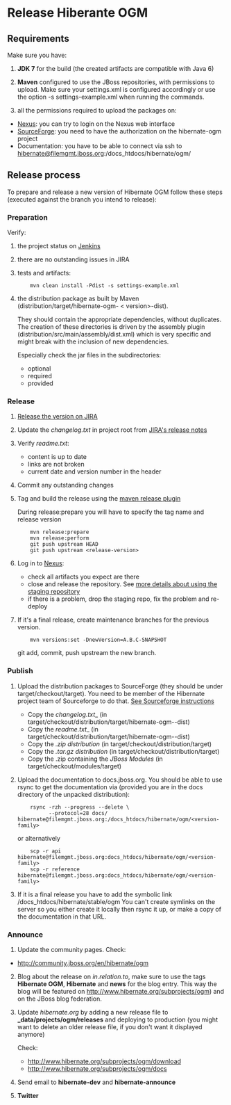 # Release Hiberante OGM

## Requirements

Make sure you have:

1. **JDK 7** for the build (the created artifacts are compatible with Java 6)

2. **Maven** configured to use the JBoss repositories, with permissions to upload. Make sure your settings.xml is configured accordingly or use the option -s settings-example.xml when running the commands.

3. all the permissions required to upload the packages on:

  - [Nexus](https://repository.jboss.org/nexus/index.html): you can try to login on the Nexus web interface
  - [SourceForge](https://sourceforge.net): you need to have the authorization on the hibernate-ogm project
  - Documentation: you have to be able to connect via ssh to hibernate@filemgmt.jboss.org:/docs_htdocs/hibernate/ogm/<version>

## Release process

To prepare and release a new version of Hibernate OGM follow these steps (executed against the branch you intend to release):

### Preparation

Verify:

1. the project status on [Jenkins](http://ci.hibernate.org/view/OGM/)

2. there are no outstanding issues in JIRA

3. tests and artifacts:

   ```
       mvn clean install -Pdist -s settings-example.xml 
   ```

4. the distribution package as built by Maven (distribution/target/hibernate-ogm- < version>-dist).

   They should contain the appropriate dependencies, without duplicates. The creation of these directories is driven by the assembly plugin (distribution/src/main/assembly/dist.xml) which is very specific and might break with the inclusion of new dependencies.

   Especially check the jar files in the subdirectories:
   - optional
   - required
   - provided

### Release

1. [Release the version on JIRA](https://hibernate.atlassian.net/plugins/servlet/project-config/OGM/versions)

2. Update the _changelog.txt_ in project root from [JIRA's release notes](https://hibernate.atlassian.net/secure/ReleaseNote.jspa?projectId=10061)

3. Verify _readme.txt_:
   - content is up to date
   - links are not broken
   - current date and version number in the header

4. Commit any outstanding changes

5. Tag and build the release using the [maven release plugin](http://maven.apache.org/plugins/maven-release-plugin)

   During release:prepare you will have to specify the tag name and release version

   ```
       mvn release:prepare
       mvn release:perform   
       git push upstream HEAD  
       git push upstream <release-version>  
   ```

6. Log in to [Nexus](https://repository.jboss.org/nexus):
   - check all artifacts you expect are there
   - close and release the repository. See [more details about using the staging repository](https://community.jboss.org/wiki/MavenDeployingARelease)
   - if there is a problem, drop the staging repo, fix the problem and re-deploy

7. If it's a final release, create maintenance branches for the previous version.

   ```
       mvn versions:set -DnewVersion=A.B.C-SNAPSHOT
   ```

   git add, commit, push upstream the new branch.

### Publish

1. Upload the distribution packages to SourceForge (they should be under target/checkout/target). You need to be member of the Hibernate project team of Sourceforge to do that. [See Sourceforge instructions](https://sourceforge.net/p/forge/documentation/Release%20Files%20for%20Download/)
   - Copy the _changelog.txt__ (in target/checkout/distribution/target/hibernate-ogm-<version>-dist)
   - Copy the _readme.txt__ (in target/checkout/distribution/target/hibernate-ogm-<version>-dist)
   - Copy the _.zip distribution_ (in target/checkout/distribution/target)
   - Copy the _.tar.gz distribution_ (in target/checkout/distribution/target)
   - Copy the .zip containing the _JBoss Modules_ (in target/checkout/modules/target)

2. Upload the documentation to docs.jboss.org. You should be able to use rsync to get the documentation via (provided you are in the docs directory of the unpacked distribution):

   ```
       rsync -rzh --progress --delete \
             --protocol=28 docs/ hibernate@filemgmt.jboss.org:/docs_htdocs/hibernate/ogm/<version-family>
   ```

   or alternatively

   ```
       scp -r api hibernate@filemgmt.jboss.org:docs_htdocs/hibernate/ogm/<version-family>
       scp -r reference hibernate@filemgmt.jboss.org:docs_htdocs/hibernate/ogm/<version-family>
   ```

3. If it is a final release you have to add the symbolic link /docs_htdocs/hibernate/stable/ogm
   You can't create symlinks on the server so you either create it locally then rsync it up, or make a copy of the documentation in that URL.

### Announce

1. Update the community pages. Check:     
  - http://community.jboss.org/en/hibernate/ogm

2. Blog about the release on _in.relation.to_, make sure to use the tags **Hibernate OGM**, **Hibernate** and **news** for the blog entry.
   This way the blog will be featured on http://www.hibernate.org/subprojects/ogm) and on the JBoss blog federation.

3. Update _hibernate.org_ by adding a new release file to **_data/projects/ogm/releases** and deploying to production (you might want to delete an older release file, if you don't want it displayed anymore)

   Check:
   - http://www.hibernate.org/subprojects/ogm/download
   - http://www.hibernate.org/subprojects/ogm/docs
 
4. Send email to __hibernate-dev__ and __hibernate-announce__

5. __Twitter__
